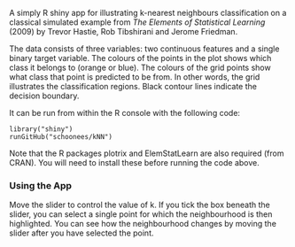 A simply R shiny app for illustrating k-nearest neighbours classification on a classical simulated example from *The Elements of Statistical Learning* (2009) by Trevor Hastie, Rob Tibshirani and Jerome Friedman.

The data consists of three variables: two continuous features and a single binary target variable. The colours of the points in the plot shows which class it belongs to (orange or blue). The colours of the grid points show what class that point is predicted to be from. In other words, the grid illustrates the classification regions. Black contour lines indicate the decision boundary.

It can be run from within the R console with the following code:
```
library("shiny")  
runGitHub("schoonees/kNN")  
```
Note that the R packages plotrix and ElemStatLearn are also required (from CRAN). You will need to install these before running the code above.

### Using the App

Move the slider to control the value of k. If you tick the box beneath the slider, you can select a single point for which the 
neighbourhood is then highlighted. You can see how the neighbourhood changes by moving the slider after you have selected the point.
